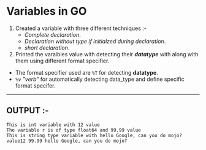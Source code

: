 # Variables in GO

1. Created a variable with three different techniques :-
   * _Complete declaration_.
   * _Declaration without type if initialzed during declaration_.
   * _short declaration_.
2. Printed the varaibles value with detecting their _**datatype**_ with along with them using different format specifier.

* The format specifier used are `%T` for detecting **datatype**.
* `%v` _"verb"_ for automatically detecting data_type and define specific format specifer.

***
## OUTPUT :-

``` text_Output
This is int variable with 12 value
The variable r is of type float64 and 99.99 value
This is string type variable with hello Google, can you do mojo? value12 99.99 hello Google, can you do mojo?
```
